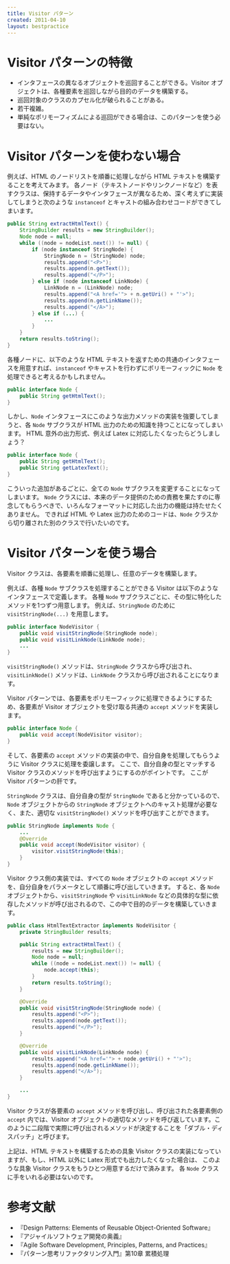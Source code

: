 ```yaml
---
title: Visitor パターン
created: 2011-04-10
layout: bestpractice
---
```


Visitor パターンの特徴
====

* インタフェースの異なるオブジェクトを巡回することができる。Visitor オブジェクトは、各種要素を巡回しながら目的のデータを構築する。
* 巡回対象のクラスのカプセル化が破られることがある。
* 若干複雑。
* 単純なポリモーフィズムによる巡回ができる場合は、このパターンを使う必要はない。

Visitor パターンを使わない場合
====

例えば、HTML のノードリストを順番に処理しながら HTML テキストを構築することを考えてみます。
各ノード（テキストノードやリンクノードなど）を表すクラスは、保持するデータやインタフェースが異なるため、深く考えずに実装してしまうと次のような ```instanceof``` とキャストの組み合わせコードができてしまいます。

```java
public String extractHtmlText() {
    StringBuilder results = new StringBuilder();
    Node node = null;
    while ((node = nodeList.next()) != null) {
        if (node instanceof StringNode) {
            StringNode n = (StringNode) node;
            results.append("<P>");
            results.append(n.getText());
            results.append("</P>");
        } else if (node instanceof LinkNode) {
            LinkNode n = (LinkNode) node;
            results.append("<A href='"> + n.getUri() + "'>");
            results.append(n.getLinkName());
            results.append("</A>");
        } else if (...) {
            ...
        }
    }
    return results.toString();
}
```

各種ノードに、以下のような HTML テキストを返すための共通のインタフェースを用意すれば、```instanceof``` やキャストを行わずにポリモーフィックに ```Node``` を処理できると考えるかもしれません。

```java
public interface Node {
    public String getHtmlText();
}
```

しかし、```Node``` インタフェースにこのような出力メソッドの実装を強要してしまうと、各 ```Node``` サブクラスが HTML 出力のための知識を持つことになってしまいます。
HTML 意外の出力形式、例えば Latex に対応したくなったらどうしましょう？

```java
public interface Node {
    public String getHtmlText();
    public String getLatexText();
}
```

こういった追加があるごとに、全ての ```Node``` サブクラスを変更することになってしまいます。
```Node``` クラスには、本来のデータ提供のための責務を果たすのに専念してもらうべきで、いろんなフォーマットに対応した出力の機能は持たせたくありません。
できれば HTML や Latex 出力のためのコードは、```Node``` クラスから切り離された別のクラスで行いたいのです。

Visitor パターンを使う場合
====

Visitor クラスは、各要素を順番に処理し、任意のデータを構築します。

例えば、各種 ```Node``` サブクラスを処理することができる Visitor は以下のようなインタフェースで定義します。
各種 ```Node``` サブクラスごとに、その型に特化したメソッドを1つずつ用意します。
例えば、```StringNode``` のために ```visitStringNode(...)``` を用意します。

```java
public interface NodeVisitor {
    public void visitStringNode(StringNode node);
    public void visitLinkNode(LinkNode node);
    ...
}
```

```visitStringNode()``` メソッドは、```StringNode``` クラスから呼び出され、```visitLinkNode()``` メソッドは、```LinkNode``` クラスから呼び出されることになります。

Visitor パターンでは、各要素をポリモーフィックに処理できるようにするため、各要素が Visitor オブジェクトを受け取る共通の ```accept``` メソッドを実装します。

```java
public interface Node {
    public void accept(NodeVisitor visitor);
}
```

そして、各要素の ```accept``` メソッドの実装の中で、自分自身を処理してもらうように Visitor クラスに処理を委譲します。
ここで、自分自身の型とマッチする Visitor クラスのメソッドを呼び出すようにするのがポイントです。
ここが Visitor パターンの肝です。

```StringNode``` クラスは、自分自身の型が ```StringNode``` であると分かっているので、```Node``` オブジェクトからの ```StringNode``` オブジェクトへのキャスト処理が必要なく、また、適切な ```visitStringNode()``` メソッドを呼び出すことができます。

```java
public StringNode implements Node {
    ...
    @Override
    public void accept(NodeVisitor visitor) {
        visitor.visitStringNode(this);
    }
}
```

Visitor クラス側の実装では、すべての ```Node``` オブジェクトの ```accept``` メソッドを、自分自身をパラメータとして順番に呼び出していきます。
すると、各 ```Node``` オブジェクトから、```visitStringNode``` や ```visitLinkNode``` などの具体的な型に依存したメソッドが呼び出されるので、この中で目的のデータを構築していきます。

```java
public class HtmlTextExtractor implements NodeVisitor {
    private StringBuilder results;

    public String extractHtmlText() {
        results = new StringBuilder();
        Node node = null;
        while ((node = nodeList.next()) != null) {
            node.accept(this);
        }
        return results.toString();
    }

    @Override
    public void visitStringNode(StringNode node) {
        results.append("<P>");
        results.append(node.getText());
        results.append("</P>");
    }

    @Override
    public void visitLinkNode(LinkNode node) {
        results.append("<A href='"> + node.getUri() + "'>");
        results.append(node.getLinkName());
        results.append("</A>");
    }

    ...
}
```

Visitor クラスが各要素の ```accept``` メソッドを呼び出し、呼び出された各要素側の ```accept``` 内では、Visitor オブジェクトの適切なメソッドを呼び返しています。このように二段階で実際に呼び出されるメソッドが決定することを「ダブル・ディスパッチ」と呼びます。

上記は、HTML テキストを構築するための具象 Visitor クラスの実装になっていますが、もし、HTML 以外に Latex 形式でも出力したくなった場合は、
このような具象 Visitor クラスをもうひとつ用意するだけで済みます。
各 ```Node``` クラスに手をいれる必要はないのです。

参考文献
====

* 『Design Patterns: Elements of Reusable Object-Oriented Software』
* 『アジャイルソフトウェア開発の奥義』
* 『Agile Software Development, Principles, Patterns, and Practices』
* 『パターン思考リファクタリング入門』第10章 累積処理

